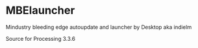 # MBElauncher
Mindustry bleeding edge autoupdate and launcher by Desktop aka indielm

Source for Processing 3.3.6
